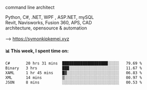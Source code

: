 command line architect

Python, C#, .NET, WPF , ASP.NET, mySQL <br>
Revit, Navisworks, Fusion 360, APS, CAD <br>
architecture, opensource & automation<br>
<br>
--> https://symonkipkemei.xyz

#### 📊 This week, I spent time on:
<!--START_SECTION:waka-->

```txt
C#       20 hrs 31 mins  ████████████████████░░░░░   79.69 %
Binary   3 hrs           ███░░░░░░░░░░░░░░░░░░░░░░   11.67 %
XAML     1 hr 45 mins    █▓░░░░░░░░░░░░░░░░░░░░░░░   06.83 %
XML      14 mins         ▒░░░░░░░░░░░░░░░░░░░░░░░░   00.97 %
JSON     8 mins          ░░░░░░░░░░░░░░░░░░░░░░░░░   00.53 %
```

<!--END_SECTION:waka-->

